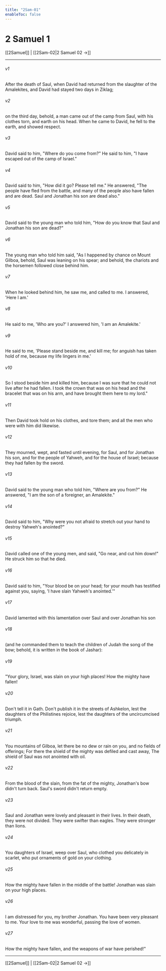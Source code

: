 ```yaml
---
title: "2Sam-01"
enableToc: false
---
```

# 2 Samuel 1

[[2Samuel]] | [[2Sam-02|2 Samuel 02 →]]
***



###### v1 
After the death of Saul, when David had returned from the slaughter of the Amalekites, and David had stayed two days in Ziklag; 

###### v2 
on the third day, behold, a man came out of the camp from Saul, with his clothes torn, and earth on his head. When he came to David, he fell to the earth, and showed respect. 

###### v3 
David said to him, "Where do you come from?" He said to him, "I have escaped out of the camp of Israel." 

###### v4 
David said to him, "How did it go? Please tell me." He answered, "The people have fled from the battle, and many of the people also have fallen and are dead. Saul and Jonathan his son are dead also." 

###### v5 
David said to the young man who told him, "How do you know that Saul and Jonathan his son are dead?" 

###### v6 
The young man who told him said, "As I happened by chance on Mount Gilboa, behold, Saul was leaning on his spear; and behold, the chariots and the horsemen followed close behind him. 

###### v7 
When he looked behind him, he saw me, and called to me. I answered, 'Here I am.' 

###### v8 
He said to me, 'Who are you?' I answered him, 'I am an Amalekite.' 

###### v9 
He said to me, 'Please stand beside me, and kill me; for anguish has taken hold of me, because my life lingers in me.' 

###### v10 
So I stood beside him and killed him, because I was sure that he could not live after he had fallen. I took the crown that was on his head and the bracelet that was on his arm, and have brought them here to my lord." 

###### v11 
Then David took hold on his clothes, and tore them; and all the men who were with him did likewise. 

###### v12 
They mourned, wept, and fasted until evening, for Saul, and for Jonathan his son, and for the people of Yahweh, and for the house of Israel; because they had fallen by the sword. 

###### v13 
David said to the young man who told him, "Where are you from?" He answered, "I am the son of a foreigner, an Amalekite." 

###### v14 
David said to him, "Why were you not afraid to stretch out your hand to destroy Yahweh's anointed?" 

###### v15 
David called one of the young men, and said, "Go near, and cut him down!" He struck him so that he died. 

###### v16 
David said to him, "Your blood be on your head; for your mouth has testified against you, saying, 'I have slain Yahweh's anointed.'" 

###### v17 
David lamented with this lamentation over Saul and over Jonathan his son 

###### v18 
(and he commanded them to teach the children of Judah the song of the bow; behold, it is written in the book of Jashar): 

###### v19 
"Your glory, Israel, was slain on your high places! How the mighty have fallen! 

###### v20 
Don't tell it in Gath. Don't publish it in the streets of Ashkelon, lest the daughters of the Philistines rejoice, lest the daughters of the uncircumcised triumph. 

###### v21 
You mountains of Gilboa, let there be no dew or rain on you, and no fields of offerings; For there the shield of the mighty was defiled and cast away, The shield of Saul was not anointed with oil. 

###### v22 
From the blood of the slain, from the fat of the mighty, Jonathan's bow didn't turn back. Saul's sword didn't return empty. 

###### v23 
Saul and Jonathan were lovely and pleasant in their lives. In their death, they were not divided. They were swifter than eagles. They were stronger than lions. 

###### v24 
You daughters of Israel, weep over Saul, who clothed you delicately in scarlet, who put ornaments of gold on your clothing. 

###### v25 
How the mighty have fallen in the middle of the battle! Jonathan was slain on your high places. 

###### v26 
I am distressed for you, my brother Jonathan. You have been very pleasant to me. Your love to me was wonderful, passing the love of women. 

###### v27 
How the mighty have fallen, and the weapons of war have perished!"

***
[[2Samuel]] | [[2Sam-02|2 Samuel 02 →]]
